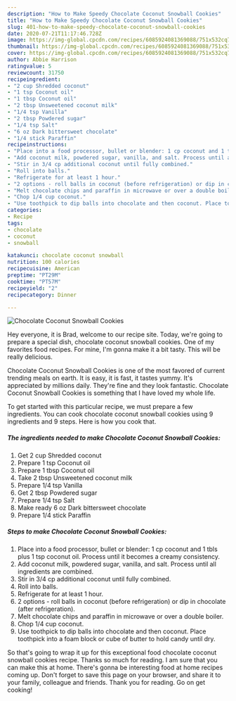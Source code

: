 ```yaml
---
description: "How to Make Speedy Chocolate Coconut Snowball Cookies"
title: "How to Make Speedy Chocolate Coconut Snowball Cookies"
slug: 401-how-to-make-speedy-chocolate-coconut-snowball-cookies
date: 2020-07-21T11:17:46.728Z
image: https://img-global.cpcdn.com/recipes/6085924081369088/751x532cq70/chocolate-coconut-snowball-cookies-recipe-main-photo.jpg
thumbnail: https://img-global.cpcdn.com/recipes/6085924081369088/751x532cq70/chocolate-coconut-snowball-cookies-recipe-main-photo.jpg
cover: https://img-global.cpcdn.com/recipes/6085924081369088/751x532cq70/chocolate-coconut-snowball-cookies-recipe-main-photo.jpg
author: Abbie Harrison
ratingvalue: 5
reviewcount: 31750
recipeingredient:
- "2 cup Shredded coconut"
- "1 tsp Coconut oil"
- "1 tbsp Coconut oil"
- "2 tbsp Unsweetened coconut milk"
- "1/4 tsp Vanilla"
- "2 tbsp Powdered sugar"
- "1/4 tsp Salt"
- "6 oz Dark bittersweet chocolate"
- "1/4 stick Paraffin"
recipeinstructions:
- "Place into a food processor, bullet or blender: 1 cp coconut and 1 tbls plus 1 tsp coconut oil. Process until it becomes a creamy consistency."
- "Add coconut milk, powdered sugar, vanilla, and salt. Process until all ingredients are combined."
- "Stir in 3/4 cp additional coconut until fully combined."
- "Roll into balls."
- "Refrigerate for at least 1 hour."
- "2 options - roll balls in coconut (before refrigeration) or dip in chocolate (after refrigeration)."
- "Melt chocolate chips and paraffin in microwave or over a double boiler."
- "Chop 1/4 cup coconut."
- "Use toothpick to dip balls into chocolate and then coconut. Place toothpick into a foam block or cube of butter to hold candy until dry."
categories:
- Recipe
tags:
- chocolate
- coconut
- snowball

katakunci: chocolate coconut snowball 
nutrition: 100 calories
recipecuisine: American
preptime: "PT29M"
cooktime: "PT57M"
recipeyield: "2"
recipecategory: Dinner

---
```



![Chocolate Coconut Snowball Cookies](https://img-global.cpcdn.com/recipes/6085924081369088/751x532cq70/chocolate-coconut-snowball-cookies-recipe-main-photo.jpg)

Hey everyone, it is Brad, welcome to our recipe site. Today, we're going to prepare a special dish, chocolate coconut snowball cookies. One of my favorites food recipes. For mine, I'm gonna make it a bit tasty. This will be really delicious.



Chocolate Coconut Snowball Cookies is one of the most favored of current trending meals on earth. It is easy, it is fast, it tastes yummy. It's appreciated by millions daily. They're fine and they look fantastic. Chocolate Coconut Snowball Cookies is something that I have loved my whole life.


To get started with this particular recipe, we must prepare a few ingredients. You can cook chocolate coconut snowball cookies using 9 ingredients and 9 steps. Here is how you cook that.

<!--inarticleads1-->

##### The ingredients needed to make Chocolate Coconut Snowball Cookies:

1. Get 2 cup Shredded coconut
1. Prepare 1 tsp Coconut oil
1. Prepare 1 tbsp Coconut oil
1. Take 2 tbsp Unsweetened coconut milk
1. Prepare 1/4 tsp Vanilla
1. Get 2 tbsp Powdered sugar
1. Prepare 1/4 tsp Salt
1. Make ready 6 oz Dark bittersweet chocolate
1. Prepare 1/4 stick Paraffin




<!--inarticleads2-->

##### Steps to make Chocolate Coconut Snowball Cookies:

1. Place into a food processor, bullet or blender: 1 cp coconut and 1 tbls plus 1 tsp coconut oil. Process until it becomes a creamy consistency.
1. Add coconut milk, powdered sugar, vanilla, and salt. Process until all ingredients are combined.
1. Stir in 3/4 cp additional coconut until fully combined.
1. Roll into balls.
1. Refrigerate for at least 1 hour.
1. 2 options - roll balls in coconut (before refrigeration) or dip in chocolate (after refrigeration).
1. Melt chocolate chips and paraffin in microwave or over a double boiler.
1. Chop 1/4 cup coconut.
1. Use toothpick to dip balls into chocolate and then coconut. Place toothpick into a foam block or cube of butter to hold candy until dry.




So that's going to wrap it up for this exceptional food chocolate coconut snowball cookies recipe. Thanks so much for reading. I am sure that you can make this at home. There's gonna be interesting food at home recipes coming up. Don't forget to save this page on your browser, and share it to your family, colleague and friends. Thank you for reading. Go on get cooking!

